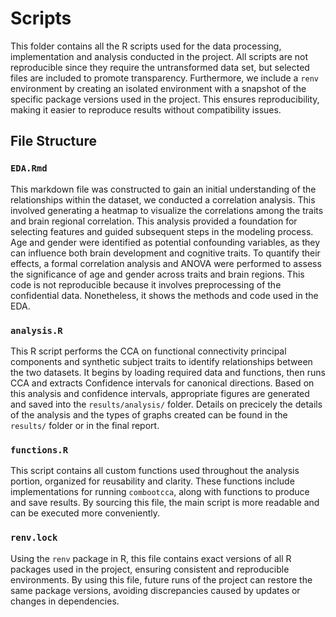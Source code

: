 # Scripts
This folder contains all the R scripts used for the data processing, implementation and analysis conducted in the project. All scripts are not reproducible since they require the untransformed data set, but selected files are included to promote transparency. Furthermore, we include a `renv` environment by creating an isolated environment with a snapshot of the specific package versions used in the project. This ensures reproducibility, making it easier to reproduce results without compatibility issues.

## File Structure

### `EDA.Rmd`
This markdown file was constructed to gain an initial understanding of the relationships within the dataset, we conducted a correlation analysis. This involved generating a heatmap to visualize the correlations among the traits and brain regional correlation. This analysis provided a foundation for selecting features and guided subsequent steps in the modeling process. Age and gender were identified as potential confounding variables, as they can influence both brain development and cognitive traits. To quantify their effects, a formal correlation analysis and ANOVA were performed to assess the significance of age and gender across traits and brain regions. This code is not reproducible because it involves preprocessing of the confidential data. Nonetheless, it shows the methods and code used in the EDA.

### `analysis.R`
This R script performs the CCA on functional connectivity principal components and synthetic subject traits to identify relationships between the two datasets. It begins by loading required data and functions, then runs CCA and extracts Confidence intervals for canonical directions. Based on this analysis and confidence intervals, appropriate figures are generated and saved into the `results/analysis/` folder. Details on precicely the details of the analysis and the types of graphs created can be found in the `results/` folder or in the final report.

### `functions.R`
This script contains all custom functions used throughout the analysis portion, organized for reusability and clarity. These functions include implementations for running `combootcca`, along with functions to produce and save results. By sourcing this file, the main script is more readable and can be executed more conveniently.

### `renv.lock`
Using the `renv` package in R, this file contains exact versions of all R packages used in the project, ensuring consistent and reproducible environments. By using this file, future runs of the project can restore the same package versions, avoiding discrepancies caused by updates or changes in dependencies.